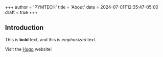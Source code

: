 +++
author = 'PYMTECH'
title = 'About'
date = 2024-07-01T12:35:47-05:00
draft = true
+++

## Introduction

This is **bold** text, and this is *emphasized* text.

Visit the [Hugo](https://gohugo.io) website!